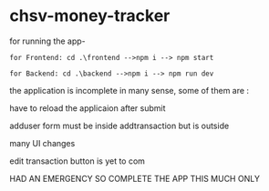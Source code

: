 # chsv-money-tracker

for running the app-

    for Frontend: cd .\frontend -->npm i --> npm start

    for Backend: cd .\backend -->npm i --> npm run dev


the application is incomplete in many sense, some of them are :

have to reload the applicaion after submit

adduser form must be inside addtransaction but is outside

many UI changes

edit transaction button is yet to com

HAD AN EMERGENCY SO COMPLETE THE APP THIS MUCH ONLY
